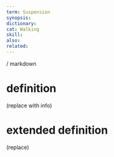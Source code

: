 ```yaml
---
term: Suspension
synopsis:
dictionary:
cat: Walking
skill: 
also: 
related: 
---
```

/ 
  markdown
  # definition
  (replace with info)
  # extended definition
  (replace)
